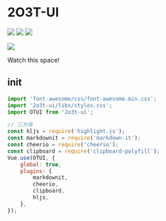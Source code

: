 # 2O3T-UI

[![](https://img.shields.io/npm/v/2o3t-ui.svg?style=flat)](https://www.npmjs.com/package/2o3t-ui)
![](https://img.shields.io/badge/language-javascript-blue.svg)
![](https://img.shields.io/npm/dt/2o3t-ui.svg)

[![](https://img.shields.io/badge/UIKit-@2o3t.cn-red.svg)](http://uikit.2o3t.cn)


Watch this space!

## init

```js
import 'font-awesome/css/font-awesome.min.css';
import '2o3t-ui/libs/styles.css';
import OTUI from '2o3t-ui';

// 三方库
const hljs = require('highlight.js');
const markdownit = require('markdown-it');
const cheerio = require('cheerio');
const clipboard = require('clipboard-polyfill');
Vue.use(OTUI, {
    global: true,
    plugins: {
        markdownit,
        cheerio,
        clipboard,
        hljs,
    },
});
```
